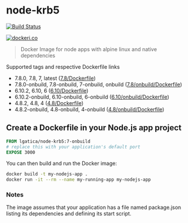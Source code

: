 # node-krb5

[![Build Status](https://travis-ci.org/lgaticaq/node-krb5.svg?branch=master)](https://travis-ci.org/lgaticaq/node-krb5)

[![dockeri.co](http://dockeri.co/image/lgatica/node-krb5)](https://hub.docker.com/r/lgatica/node-krb5/)

> Docker Image for node apps with alpine linux and native dependencies

Supported tags and respective Dockerfile links

- 7.8.0, 7.8, 7, latest ([7.8/Dockerfile](https://github.com/lgaticaq/node-krb5/blob/master/7.8.0/Dockerfile))
- 7.8.0-onbuild, 7.8-onbuild, 7-onbuild, onbuild ([7.8/onbuild/Dockerfile](https://github.com/lgaticaq/node-krb5/blob/master/7.8.0/onbuild/Dockerfile))
- 6.10.2, 6.10, 6 ([6.10/Dockerfile](https://github.com/lgaticaq/node-krb5/blob/master/6.10.2/Dockerfile))
- 6.10.2-onbuild, 6.10-onbuild, 6-onbuild ([6.10/onbuild/Dockerfile](https://github.com/lgaticaq/node-krb5/blob/master/6.10.2/onbuild/Dockerfile))
- 4.8.2, 4.8, 4 ([4.8/Dockerfile](https://github.com/lgaticaq/node-krb5/blob/master/4.8.2/Dockerfile))
- 4.8.2-onbuild, 4.8-onbuild, 4-onbuild ([4.8/onbuild/Dockerfile](https://github.com/lgaticaq/node-krb5/blob/master/4.8.2/onbuild/Dockerfile))

## Create a Dockerfile in your Node.js app project
```dockerfile
FROM lgatica/node-krb5:7-onbuild
# replace this with your application's default port
EXPOSE 3000
```

You can then build and run the Docker image:

```bash
docker build -t my-nodejs-app .
docker run -it --rm --name my-running-app my-nodejs-app
```

### Notes
The image assumes that your application has a file named package.json listing its dependencies and defining its start script.

